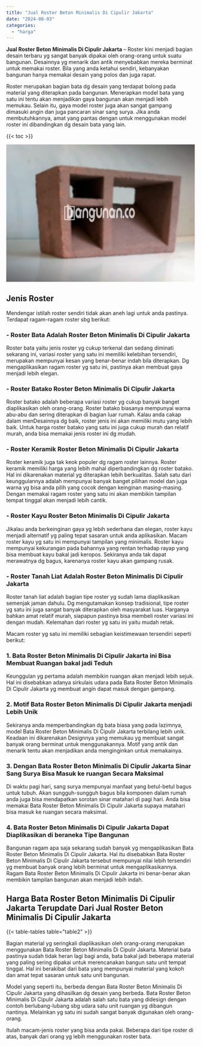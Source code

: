 ```yaml
---
title: "Jual Roster Beton Minimalis Di Cipulir Jakarta"
date: "2024-08-03"
categories: 
  - "harga"
---
```


**Jual Roster Beton Minimalis Di Cipulir Jakarta** – Roster kini menjadi bagian desain terbaru yg sangat banyak dipakai oleh orang-orang untuk suatu bangunan. Desainnya yg menarik dan antik menyebabkan mereka berminat untuk memakai roster. Bila yang anda ketahui sendiri, kebanyakan bangunan hanya memakai desain yang polos dan juga rapat.

Roster merupakan bagian bata dg desain yang terdapat bolong pada material yang diterapkan pada bangunan. Menerapkan model bata yang satu ini tentu akan menjadikan gaya bangunan akan menjadi lebih memukau. Selain itu, gaya model roster juga akan sangat gampang dimasuki angin dan juga pancaran sinar sang surya. Jika anda membutuhkannya, amat yang pantas dengan untuk menggunakan model roster ini dibandingkan dg desain bata yang lain.

{{< toc >}}

![Jual Roster Beton Minimalis Di Cipulir Jakarta](/images/bata-roster-minimalis-35.png)

## Jenis Roster

Mendengar istilah roster sendiri tidak akan aneh lagi untuk anda pastinya. Terdapat ragam-ragam roster sbg berikut:

### \- Roster Bata Adalah Roster Beton Minimalis Di Cipulir Jakarta

Roster bata yaitu jenis roster yg cukup terkenal dan sedang diminati sekarang ini, variasi roster yang satu ini memiliki kelebihan tersendiri, merupakan mempunyai kesan yang benar-benar indah bila diterapkan. Dg mengaplikasikan ragam roster yg satu ini, pastinya akan membuat gaya menjadi lebih elegan.

### \- Roster Batako Roster Beton Minimalis Di Cipulir Jakarta

Roster batako adalah beberapa variasi roster yg cukup banyak banget diaplikasikan oleh orang-orang. Roster batako biasanya mempunyai warna abu-abu dan sering diterapkan di bagian luar rumah. Kalau anda cakap dalam menDesainnya dg baik, roster jenis ini akan memiliki mutu yang lebih baik. Untuk harga roster batako yang satu ini juga cukup murah dan relatif murah, anda bisa memakai jenis roster ini dg mudah.

### \- Roster Keramik Roster Beton Minimalis Di Cipulir Jakarta

Roster keramik juga tak keok populer dg ragam roster lainnya. Roster keramik memiliki harga yang lebih mahal diperbandingkan dg roster batako. Hal ini dikarenakan material yg diterapkan lebih berkualitas. Salah satu dari keunggulannya adalah mempunyai banyak banget pilihan model dan juga warna yg bisa anda pilih yang cocok dengan keinginan masing-masing. Dengan memakai ragam roster yang satu ini akan membikin tampilan tempat tinggal akan menjadi lebih cantik.

### \- Roster Kayu Roster Beton Minimalis Di Cipulir Jakarta

Jikalau anda berkeinginan gaya yg lebih sederhana dan elegan, roster kayu menjadi alternatif yg paling tepat sasaran untuk anda aplikasikan. Macam roster kayu yg satu ini mempunyai tampilan yang minimalis. Roster kayu mempunyai kekurangan pada bahannya yang rentan terhadap rayap yang bisa membuat kayu bakal jadi keropos. Sekiranya anda tak dapat merawatnya dg bagus, karenanya roster kayu akan gampang rusak.

### \- Roster Tanah Liat Adalah Roster Beton Minimalis Di Cipulir Jakarta

Roster tanah liat adalah bagian tipe roster yg sudah lama diaplikasikan semenjak jaman dahulu. Dg mengutamakan konsep tradisional, tipe roster yg satu ini juga sangat banyak diterapkan oleh masyarakat luas. Harganya bahkan amat relatif murah, siapapun pastinya bisa membeli roster variasi ini dengan mudah. Kelemahan dari roster yg satu ini yaitu mudah retak.

Macam roster yg satu ini memiliki sebagian keistimewaan tersendiri seperti berikut:

### 1\. Bata Roster Beton Minimalis Di Cipulir Jakarta ini Bisa Membuat Ruangan bakal jadi Teduh

Keunggulan yg pertama adalah membikin ruangan akan menjadi lebih sejuk. Hal ini disebabkan adanya sirkulais udara pada Bata Roster Beton Minimalis Di Cipulir Jakarta yg membuat angin dapat masuk dengan gampang.

### 2\. Motif Bata Roster Beton Minimalis Di Cipulir Jakarta menjadi Lebih Unik

Sekiranya anda memperbandingkan dg bata biasa yang pada lazimnya, model Bata Roster Beton Minimalis Di Cipulir Jakarta terbilang lebih unik. Keadaan ini dikarenakan Designnya yang memukau yg membuat sangat banyak orang berminat untuk menggunakannya. Motif yang antik dan menarik tentu akan menjadikan anda menginginkan untuk memakainya.

### 3\. Dengan Bata Roster Beton Minimalis Di Cipulir Jakarta Sinar Sang Surya Bisa Masuk ke ruangan Secara Maksimal

Di waktu pagi hari, sang surya mempunyai manfaat yang betul-betul bagus untuk tubuh. Akan sungguh-sungguh bagus bila komponen dalam rumah anda juga bisa mendapatkan sorotan sinar matahari di pagi hari. Anda bisa memakai Bata Roster Beton Minimalis Di Cipulir Jakarta supaya matahari bisa masuk ke ruangan secara maksimal.

### 4\. Bata Roster Beton Minimalis Di Cipulir Jakarta Dapat Diaplikasikan di beraneka Tipe Bangunan

Bangunan ragam apa saja sekarang sudah banyak yg mengaplikasikan Bata Roster Beton Minimalis Di Cipulir Jakarta. Hal itu disebabkan Bata Roster Beton Minimalis Di Cipulir Jakarta tersebut mempunyai nilai lebih tersendiri yg membuat banyak orang lebih berminat untuk mengaplikasikannya. Ragam Bata Roster Beton Minimalis Di Cipulir Jakarta ini benar-benar akan membikin tampilan bangunan akan menjadi lebih indah.

## Harga Bata Roster Beton Minimalis Di Cipulir Jakarta Terupdate Dari Jual Roster Beton Minimalis Di Cipulir Jakarta

{{< table-tables table="table2" >}}

Bagian material yg seringkali diaplikasikan oleh orang-orang merupakan menggunakan Bata Roster Beton Minimalis Di Cipulir Jakarta. Material bata pastinya sudah tidak heran lagi bagi anda, bata bakal jadi beberapa material yang paling sering dipakai untuk merencanakan bangun satu unit tempat tinggal. Hal ini berakibat dari bata yang mempunyai material yang kokoh dan amat tepat sasaran untuk satu unit bangunan.

Model yang seperti itu, berbeda dengan Bata Roster Beton Minimalis Di Cipulir Jakarta yang dihasilkan dg desain yang berbeda. Bata Roster Beton Minimalis Di Cipulir Jakarta adalah salah satu bata yang didesign dengan contoh berlubang-lubang sbg udara satu unit ruangan yg dibangun nantinya. Melainkan yg satu ini sudah sangat banyak digunakan oleh orang-orang.

Itulah macam-jenis roster yang bisa anda pakai. Beberapa dari tipe roster di atas, banyak dari orang yg lebih menggunakan roster bata.
